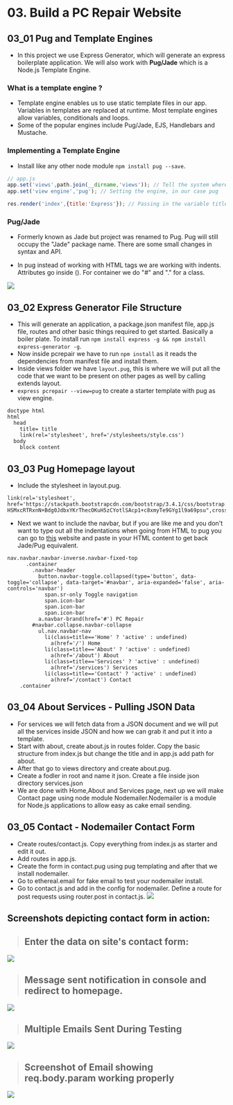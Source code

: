 # 03. Build a PC Repair Website

## 03_01 Pug and Template Engines

- In this project we use Express Generator, which will generate an express boilerplate application. We will also work with **Pug/Jade** which is a Node.js Template Engine.

### What is a template engine ?
- Template engine enables us to use static template files in our app. Variables in templates are replaced at runtime. Most template engines allow variables, conditionals and loops.
- Some of the popular engines include Pug/Jade, EJS, Handlebars and Mustache.

### Implementing a Template Engine

- Install like any other node module `npm install pug --save`.

```js
// app.js
app.set('views',path.join(__dirname,'views')); // Tell the system where the views folder will be.
app.set('view engine','pug'); // Setting the engine, in our case pug
```
<!-- In Route to render template -->

```js
res.render('index',{title:'Express'}); // Passing in the variable title with String express.
```

### Pug/Jade

- Formerly known as Jade but project was renamed to Pug. Pug will still occupy the "Jade" package name. There are some small changes in syntax and API.

- In pug instead of working with HTML tags we are working with indents. Attributes go inside (). For container we do "#" and "." for a class.

![](https://i.imgur.com/NqvK7fh.png)

## 03_02 Express Generator File Structure

- This will generate an application, a package.json manifest file, app.js file, routes and other basic things required to get started. Basically a boiler plate. To install run `npm install express -g && npm install express-generator -g`.
- Now inside pcrepair we have to run `npm install` as it reads the dependencies from manifest file and install them.
- Inside views folder we have `layout.pug`, this is where we will put all the code that we want to be present on other pages as well by calling extends layout.
- `express pcrepair --view=pug` to create a starter template with pug as view engine.

```pug
doctype html
html
  head
    title= title
    link(rel='stylesheet', href='/stylesheets/style.css')
  body
    block content
```

## 03_03 Pug Homepage layout

- Include the stylesheet in layout.pug.

```pug
link(rel='stylesheet', href='https://stackpath.bootstrapcdn.com/bootstrap/3.4.1/css/bootstrap.min.css',integrity="sha384-HSMxcRTRxnN+Bdg0JdbxYKrThecOKuH5zCYotlSAcp1+c8xmyTe9GYg1l9a69psu",crossorigin="anonymous")
```

- Next we want to include the navbar, but if you are like me and you don't want to type out all the indentations when going from HTML to pug you can go to [this](https://html2jade.org) website and paste in your HTML content to get back Jade/Pug equivalent.

```pug
nav.navbar.navbar-inverse.navbar-fixed-top
      .container
        .navbar-header
          button.navbar-toggle.collapsed(type='button', data-toggle='collapse', data-target='#navbar', aria-expanded='false', aria-controls='navbar')
            span.sr-only Toggle navigation
            span.icon-bar
            span.icon-bar
            span.icon-bar
          a.navbar-brand(href='#') PC Repair
        #navbar.collapse.navbar-collapse
          ul.nav.navbar-nav
            li(class=title=='Home' ? 'active' : undefined)
              a(href='/') Home
            li(class=title=='About' ? 'active' : undefined)
              a(href='/about') About
            li(class=title=='Services' ? 'active' : undefined)
              a(href='/services') Services
            li(class=title=='Contact' ? 'active' : undefined)
              a(href='/contact') Contact
    .container

```

## 03_04 About Services - Pulling JSON Data

- For services we will fetch data from a JSON document and we will put all the services inside JSON and how we can grab it and put it into a template.
- Start with about, create about.js in routes folder. Copy the basic structure from index.js but change the title and in app.js add path for about.
- After that go to views directory and create about.pug.
- Create a fodler in root and name it json. Create a file inside json directory services.json
- We are done with Home,About and Services page, next up we will make Contact page using node module Nodemailer.Nodemailer is a module for Node.js applications to allow easy as cake email sending.

## 03_05 Contact - Nodemailer Contact Form

- Create routes/contact.js. Copy everything from index.js as starter and edit it out.
- Add routes in app.js.
- Create the form in contact.pug using pug templating and after that we install nodemailer.
- Go to ethereal.email for fake email to test your nodemailer install.
- Go to contact.js and add in the config for nodemailer. Define a route for post requests using router.post in contact.js.
![](https://i.imgur.com/eKIQUN0.png)

## Screenshots depicting contact form in action:

>## Enter the data on site's contact form:

![](https://i.imgur.com/skvnGFs.png)

>## Message sent notification in console and redirect to homepage.

![](https://i.imgur.com/pxA25Qz.png)

>## Multiple Emails Sent During Testing

![](https://i.imgur.com/zsgeW6Z.png)

>## Screenshot of Email showing req.body.param working properly

![](https://i.imgur.com/ZzKVGrE.png)